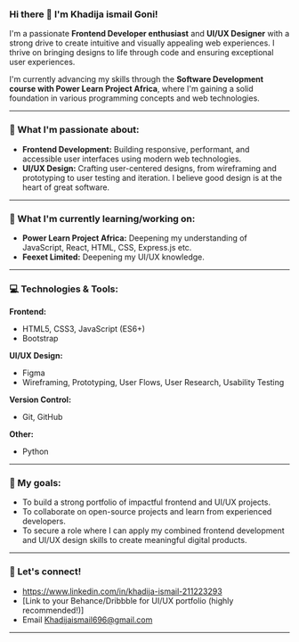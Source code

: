 ### Hi there 👋 I'm Khadija ismail Goni!

I'm a passionate **Frontend Developer enthusiast** and **UI/UX Designer** with a strong drive to create intuitive and visually appealing web experiences. I thrive on bringing designs to life through code and ensuring exceptional user experiences.

I'm currently advancing my skills through the **Software Development course with Power Learn Project Africa**, where I'm gaining a solid foundation in various programming concepts and web technologies.

---

### 🎨 What I'm passionate about:

* **Frontend Development:** Building responsive, performant, and accessible user interfaces using modern web technologies.
* **UI/UX Design:** Crafting user-centered designs, from wireframing and prototyping to user testing and iteration. I believe good design is at the heart of great software.

---

### 🚀 What I'm currently learning/working on:

* **Power Learn Project Africa:** Deepening my understanding of JavaScript, React, HTML, CSS, Express.js etc.
* **Feexet Limited:**
  Deepening my UI/UX knowledge. 

---

### 💻 Technologies & Tools:

**Frontend:**
* HTML5, CSS3, JavaScript (ES6+)
* Bootstrap

**UI/UX Design:**
* Figma
* Wireframing, Prototyping, User Flows, User Research, Usability Testing

**Version Control:**
* Git, GitHub

**Other:**
* Python
---

### 🌱 My goals:

* To build a strong portfolio of impactful frontend and UI/UX projects.
* To collaborate on open-source projects and learn from experienced developers.
* To secure a role where I can apply my combined frontend development and UI/UX design skills to create meaningful digital products.

---

### 🤝 Let's connect!

* https://www.linkedin.com/in/khadija-ismail-211223293
* [Link to your Behance/Dribbble for UI/UX portfolio (highly recommended!)]
* Email Khadijaismail696@gmail.com 

---
